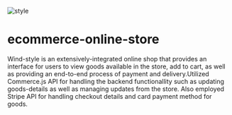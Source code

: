 ![style](https://user-images.githubusercontent.com/81422935/128609881-74d06dca-15c5-4072-9867-00fafd3e44c3.jpeg)
# ecommerce-online-store
Wind-style is an extensively-integrated online shop that provides an interface for users to view goods available in the store, add to cart, as well as providing an end-to-end process of payment and delivery.Utilized Commerce.js API for handling the backend functionallity such as updating goods-details as well as managing updates from the store. Also employed Stripe API for handling checkout details and card payment method for goods.
